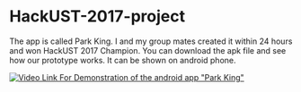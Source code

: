 # HackUST-2017-project
The app is called Park King. I and my group mates created it within 24 hours and won HackUST 2017 Champion.
You can download the apk file and see how our prototype works. It can be shown on android phone.

[![Video Link For Demonstration of the android app "Park King"](https://img.youtube.com/vi/kNLpHSqbTA0&feature=youtu.be/0.jpg)](https://www.youtube.com/watch?v=kNLpHSqbTA0&feature=youtu.be)
